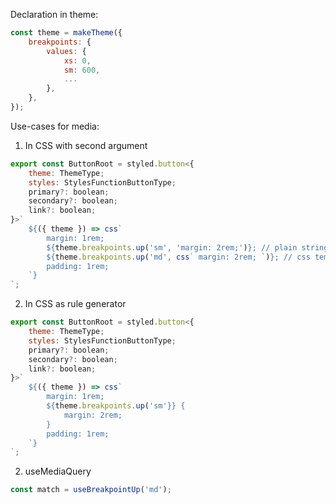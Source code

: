 Declaration in theme:

~~~jsx
const theme = makeTheme({
    breakpoints: {
        values: {
            xs: 0,
            sm: 600,
            ...
        },
    },
});
~~~

Use-cases for media:

1. In CSS with second argument
~~~jsx
export const ButtonRoot = styled.button<{
    theme: ThemeType;
    styles: StylesFunctionButtonType;
    primary?: boolean;
    secondary?: boolean;
    link?: boolean;
}>`
    ${({ theme }) => css`
        margin: 1rem;
        ${theme.breakpoints.up('sm', 'margin: 2rem;')}; // plain string
        ${theme.breakpoints.up('md', css` margin: 2rem; `)}; // css template
        padding: 1rem;
    `}
`;
~~~

2. In CSS as rule generator
~~~jsx
export const ButtonRoot = styled.button<{
    theme: ThemeType;
    styles: StylesFunctionButtonType;
    primary?: boolean;
    secondary?: boolean;
    link?: boolean;
}>`
    ${({ theme }) => css`
        margin: 1rem;
        ${theme.breakpoints.up('sm'}} {
            margin: 2rem;
        }
        padding: 1rem;
    `}
`;
~~~

2. useMediaQuery
~~~jsx
const match = useBreakpointUp('md');
~~~
